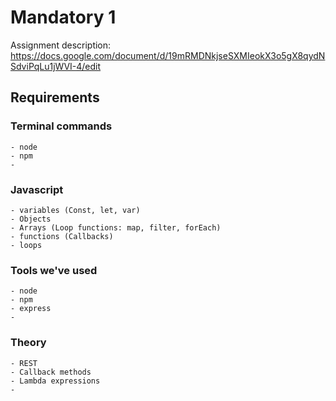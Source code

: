 # Mandatory 1

Assignment description: https://docs.google.com/document/d/19mRMDNkjseSXMIeokX3o5gX8qydNSdviPqLu1jWVI-4/edit


## Requirements


### Terminal commands
    - node
    - npm
    - 

### Javascript
    - variables (Const, let, var)
    - Objects
    - Arrays (Loop functions: map, filter, forEach)
    - functions (Callbacks)
    - loops


### Tools we've used
    - node
    - npm
    - express
    - 


### Theory
    - REST
    - Callback methods
    - Lambda expressions
    - 

